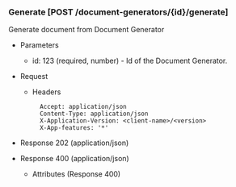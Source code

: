 ### Generate [POST /document-generators/{id}/generate]

Generate document from Document Generator 

+ Parameters
    + id: 123 (required, number) - Id of the Document Generator.

+ Request
    + Headers

            Accept: application/json
            Content-Type: application/json
            X-Application-Version: <client-name>/<version>
            X-App-features: '*'

+ Response 202 (application/json)
    
+ Response 400 (application/json)
              
    + Attributes (Response 400)

<!-- include(../error_responses.md) -->
